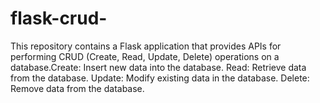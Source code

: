 # flask-crud-
This repository contains a Flask application that provides APIs for performing CRUD (Create, Read, Update, Delete) operations on a database.Create: Insert new data into the database. Read: Retrieve data from the database. Update: Modify existing data in the database. Delete: Remove data from the database.
